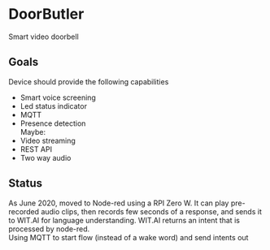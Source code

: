 # DoorButler
Smart video doorbell<br/>

## Goals
Device should provide the following capabilities
- Smart voice screening<br/>
- Led status indicator<br/>
- MQTT<br/>
- Presence detection<br/>
Maybe:
- Video streaming<br/>
- REST API<br/>
- Two way audio<br/>

## Status
As June 2020, moved to Node-red using a RPI Zero W. It can play pre-recorded audio clips, then records few seconds of a response, and sends it to WIT.AI for language understanding. WIT.AI returns an intent that is processed by node-red.</br>
Using MQTT to start flow (instead of a wake word) and send intents out
